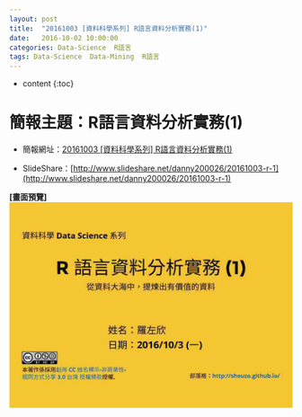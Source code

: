 ```yaml
---
layout: post
title:  "20161003 [資料科學系列] R語言資料分析實務(1)"
date:   2016-10-02 10:00:00
categories: Data-Science  R語言
tags: Data-Science  Data-Mining  R語言
---
```



* content
{:toc}


# 簡報主題：R語言資料分析實務(1)
* 簡報網址：[20161003 [資料科學系列] R語言資料分析實務(1)](https://shouzo.github.io/collections/data-science/20161003-R-doing-1.html/)

* SlideShare：[http://www.slideshare.net/danny200026/20161003-r-1](http://www.slideshare.net/danny200026/20161003-r-1)

**[畫面預覽]**
![](/assets/20161003/R-doing-1.jpg)



